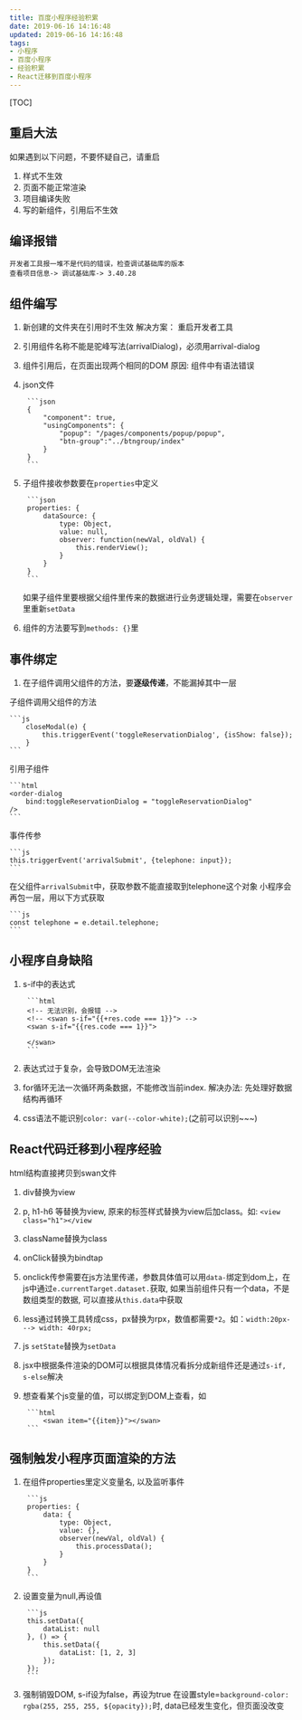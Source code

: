 ```yaml
---
title: 百度小程序经验积累
date: 2019-06-16 14:16:48
updated: 2019-06-16 14:16:48
tags:
- 小程序
- 百度小程序
- 经验积累
- React迁移到百度小程序
---
```

[TOC]

## 重启大法

如果遇到以下问题，不要怀疑自己，请重启

1. 样式不生效
2. 页面不能正常渲染
3. 项目编译失败
4. 写的新组件，引用后不生效

## 编译报错

    开发者工具报一堆不是代码的错误，检查调试基础库的版本
    查看项目信息-> 调试基础库-> 3.40.28

<!-- more -->

## 组件编写

1. 新创建的文件夹在引用时不生效
    解决方案： 重启开发者工具

2. 引用组件名称不能是驼峰写法(arrivalDialog)，必须用arrival-dialog
3. 组件引用后，在页面出现两个相同的DOM
    原因: 组件中有语法错误
4. json文件

        ```json
        {
            "component": true,
            "usingComponents": {
                "popup": "/pages/components/popup/popup",
                "btn-group":"../btngroup/index"
            }
        }
        ```

5. 子组件接收参数要在`properties`中定义

        ```json
        properties: {
            dataSource: {
                type: Object,
                value: null,
                observer: function(newVal, oldVal) {
                    this.renderView();
                }
            }
        }
        ```

    如果子组件里要根据父组件里传来的数据进行业务逻辑处理，需要在`observer`里重新`setData`

6. 组件的方法要写到`methods: {}`里

## 事件绑定

1. 在子组件调用父组件的方法，要**逐级传递**，不能漏掉其中一层

子组件调用父组件的方法

    ```js
        closeModal(e) {
            this.triggerEvent('toggleReservationDialog', {isShow: false});
        }
    ```

引用子组件

    ```html
    <order-dialog
        bind:toggleReservationDialog = "toggleReservationDialog"
    />
    ```

事件传参

    ```js
    this.triggerEvent('arrivalSubmit', {telephone: input});
    ```

在父组件`arrivalSubmit`中，获取参数不能直接取到telephone这个对象
小程序会再包一层，用以下方式获取

    ```js
    const telephone = e.detail.telephone;
    ```

## 小程序自身缺陷

1. s-if中的表达式

        ```html
        <!-- 无法识别，会报错 -->
        <!-- <swan s-if="{{+res.code === 1}}"> -->
        <swan s-if="{{res.code === 1}}">

        </swan>
        ```
2. 表达式过于复杂，会导致DOM无法渲染
3. for循环无法一次循环两条数据，不能修改当前index. 解决办法: 先处理好数据结构再循环
4. css语法不能识别`color: var(--color-white);`(之前可以识别~~~)

## React代码迁移到小程序经验

html结构直接拷贝到swan文件

1. div替换为view
2. p, h1-h6 等替换为view, 原来的标签样式替换为view后加class。如: `<view class="h1"></view`
3. className替换为class
4. onClick替换为bindtap
5. onclick传参需要在js方法里传递，参数具体值可以用`data-`绑定到dom上，在js中通过`e.currentTarget.dataset.`获取, 如果当前组件只有一个data，不是数组类型的数据, 可以直接从`this.data`中获取
6. less通过转换工具转成css，px替换为rpx，数值都需要`*2`。如：`width:20px---> width: 40rpx;`
7. js `setState`替换为`setData`
8. jsx中根据条件渲染的DOM可以根据具体情况看拆分成新组件还是通过`s-if, s-else`解决
9. 想查看某个js变量的值，可以绑定到DOM上查看，如

        ```html
            <swan item="{{item}}"></swan>
        ```

## 强制触发小程序页面渲染的方法

1. 在组件properties里定义变量名, 以及监听事件

        ```js
        properties: {
            data: {
                type: Object,
                value: {},
                observer(newVal, oldVal) {
                    this.processData();
                }
            }
        }
        ```

2. 设置变量为null,再设值

        ```js
        this.setData({
            dataList: null
        }, () => {
            this.setData({
                dataList: [1, 2, 3]
            });
        });
        ```

3. 强制销毁DOM, s-if设为false，再设为true
   在设置style=`background-color: rgba(255, 255, 255, ${opacity});`时, data已经发生变化，但页面没改变
